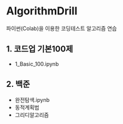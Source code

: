 # AlgorithmDrill
파이썬(Colab)을 이용한 코딩테스트 알고리즘 연습

## 1. 코드업 기본100제
* 1_Basic_100.ipynb

## 2. 백준
 - 완전탐색.ipynb  
 - 동적계획법  
 - 그리디알고리즘  
